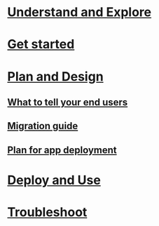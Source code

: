 # [Understand and Explore](/Intune/Understand/ways-to-do-enterprise-mobility.html)
# [Get started](/Intune/getstarted/what-s-new-in-microsoft-intune.html)
# [Plan and Design](plan-your-user-and-device-groups.md)

## [What to tell your end users](what-to-tell-your-end-users-about-using-microsoft-intune.md)
## [Migration guide](migrating-to-intune.md)
## [Plan for app deployment](Plan-for-app-deployment-in-microsoft-intune.md)


# [Deploy and Use](/intune/deployuse/learn-how-to-deploy-a-solution-for-protecting-company-email-and-documents.html)
# [Troubleshoot](/intune/troubleshoot/how-to-get-support-for-microsoft-intune.html)
